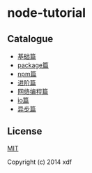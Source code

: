 node-tutorial
=============

## Catalogue

- [基础篇](https://rawgit.com/xudafeng/node-tutorial/master/slides/basic.md.html)
- [package篇](https://rawgit.com/xudafeng/node-tutorial/master/slides/package.md.html)
- [npm篇](https://rawgit.com/xudafeng/node-tutorial/master/slides/npm.md.html)
- [进阶篇](https://rawgit.com/xudafeng/node-tutorial/master/slides/pro.md.html)
- [网络编程篇](https://rawgit.com/xudafeng/node-tutorial/master/slides/web.md.html)
- [io篇](https://rawgit.com/xudafeng/node-tutorial/master/slides/asyn.md.html)
- [异步篇](https://rawgit.com/xudafeng/node-tutorial/master/slides/asyn.md.html)

## License

[MIT](LICENSE)

Copyright (c) 2014 xdf
